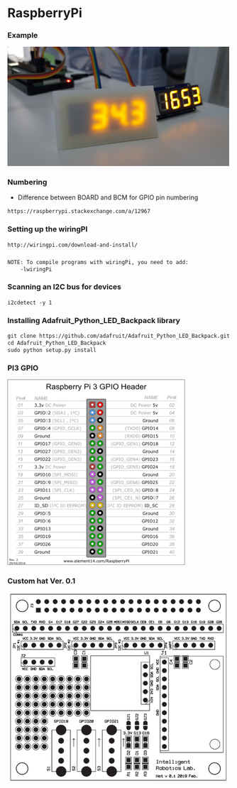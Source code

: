 # RaspberryPi

### Example
<img src='./99-Lab/3DModels/Case_7Segment_v1/20191008_165328.jpg' width=500px/>

### Numbering
* Difference between BOARD and BCM for GPIO pin numbering 
```
https://raspberrypi.stackexchange.com/a/12967
```

### Setting up the wiringPI
```
http://wiringpi.com/download-and-install/
```

###
```
NOTE: To compile programs with wiringPi, you need to add:
    -lwiringPi
```

### Scanning an I2C bus for devices
```
i2cdetect -y 1
```

### Installing Adafruit_Python_LED_Backpack library
```
git clone https://github.com/adafruit/Adafruit_Python_LED_Backpack.git
cd Adafruit_Python_LED_Backpack
sudo python setup.py install
```
### PI3 GPIO
<img src='pi3_gpio.png' width = '400px'/>

### Custom hat Ver. 0.1
<img src='documents/PCB/rpi_hat_irlab_1.png' width = '500px' />
